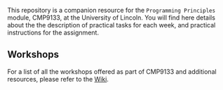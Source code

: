 This repository is a companion resource for the `Programming Principles` module, CMP9133, at the University of Lincoln. You will find here details about the the description of practical tasks for each week, and practical instructions for the assignment.

## Workshops
For a list of all the workshops offered as part of CMP9133 and additional resources, please refer to the [Wiki](https://github.com/UoL-SoCS/CMP9133/wiki).
